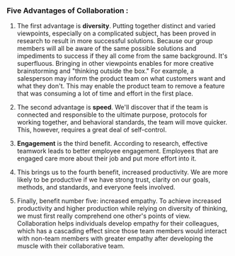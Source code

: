 ### Five Advantages of Collaboration :

1. The first advantage is **diversity**. Putting together distinct and varied viewpoints, especially on a complicated subject, has been proved in research to result in more successful solutions. Because our group members will all be aware of the same possible solutions and impediments to success if they all come from the same background. It's superfluous. Bringing in other viewpoints enables for more creative brainstorming and "thinking outside the box." For example, a salesperson may inform the product team on what customers want and what they don't. This may enable the product team to remove a feature that was consuming a lot of time and effort in the first place.

2. The second advantage is **speed**. We'll discover that if the team is connected and responsible to the ultimate purpose, protocols for working together, and behavioral standards, the team will move quicker. This, however, requires a great deal of self-control.

3. **Engagement** is the third benefit. According to research, effective teamwork leads to better employee engagement. Employees that are engaged care more about their job and put more effort into it.

4. This brings us to the fourth benefit, increased productivity. We are more likely to be productive if we have strong trust, clarity on our goals, methods, and standards, and everyone feels involved. 

5. Finally, benefit number five: increased empathy. To achieve increased productivity and higher production while relying on diversity of thinking, we must first really comprehend one other's points of view. Collaboration helps individuals develop empathy for their colleagues, which has a cascading effect since those team members would interact with non-team members with greater empathy after developing the muscle with their collaborative team.
